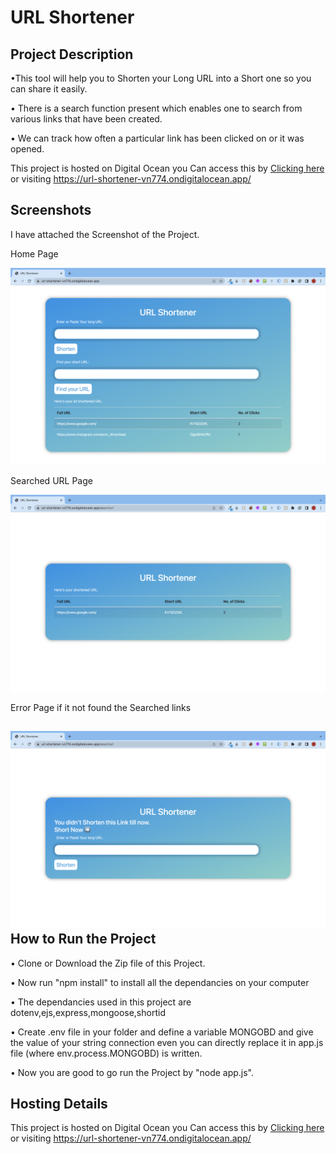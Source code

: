 # URL Shortener

Project Description
-


•This tool will help you to Shorten your Long URL into a Short one so you can share it easily.

• There is a search function present which enables one to search from various links that have been created. 

• We can track how often a particular link has been clicked on or it was opened.

This project is hosted on Digital Ocean you Can access this by [Clicking here](https://url-shortener-vn774.ondigitalocean.app/) or visiting https://url-shortener-vn774.ondigitalocean.app/


Screenshots
-
I have attached the Screenshot of the Project.

Home Page

![Home-Page](https://raw.githubusercontent.com/Rishabhspace/url-shortener/main/Images/Home-Page.png)

Searched URL Page

![Search-Page](https://raw.githubusercontent.com/Rishabhspace/url-shortener/main/Images/Search-URL.png)

Error Page if it not found the Searched links

![Error-Page](https://raw.githubusercontent.com/Rishabhspace/url-shortener/main/Images/Error%20.png)
How to Run the Project
-
• Clone or Download the Zip file of this Project.

• Now run "npm install" to install all the dependancies on your computer 


• The dependancies used in this project are dotenv,ejs,express,mongoose,shortid

• Create .env file in your folder and define a variable MONGOBD and give the value of your string connection even you can directly replace it in app.js file (where env.process.MONGOBD) is written.

• Now you are good to go run the Project by "node app.js".

Hosting Details
-

This project is hosted on Digital Ocean you Can access this by [Clicking here](https://url-shortener-vn774.ondigitalocean.app/) or visiting https://url-shortener-vn774.ondigitalocean.app/
